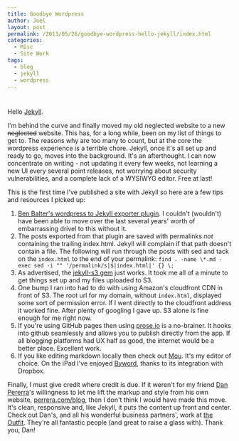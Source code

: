 ```yaml
---
title: Goodbye Wordpress
author: Joel
layout: post
permalink: /2013/05/26/goodbye-wordpress-hello-jekyll/index.html
categories:
  - Misc
  - Site Work
tags:
  - blog
  - jekyll
  - wordpress
---
```

#

Hello [Jekyll](http://jekyllrb.com/).

I'm behind the curve and finally moved my old neglected website to a new <span title="hopefully not?">~~neglected~~</span> website. This has, for a long while, been on my list of things to get to. The reasons why are too many to count, but at the core the wordpress experience is a terrible chore. Jekyll, once it's all set up and ready to go, moves into the background. It's an afterthought. I can now concentrate on writing - not updating it every few weeks, not learning a new UI every several point releases, not worrying about security vulnerabilities, and a complete lack of a WYSIWYG editor. Free at last!

This is the first time I've published a site with Jekyll so here are a few tips and resources I picked up:

1. [Ben Balter's wordpress to Jekyll exporter plugin](https://github.com/benbalter/wordpress-to-jekyll-exporter). I couldn't (wouldn't) have been able to move over the last several years' worth of embarrassing drivel to this without it.
2. The posts exported from that plugin are saved with permalinks *not* containing the trailing index.html. Jekyll will complain if that path doesn't contain a file. The following will run through the posts with sed and tack on the `index.html` to the end of your permalink: `find . -name \*.md -exec sed -i "" '/permalink/s|$|index.html|' {} \;`
3. As advertised, the [jekyll-s3 gem](https://github.com/laurilehmijoki/jekyll-s3) just works. It took me all of a minute to get things set up and my files uploaded to S3.
4. One bump I ran into had to do with using Amazon's cloudfront CDN in front of S3. The root url for my domain, without `index.html`, displayed some sort of permission error. If I went directly to the cloudfront address it worked fine. After plenty of googling I gave up. S3 alone is fine enough for me right now.
5. If you're using GitHub pages then using [prose.io](http://prose.io) is a no-brainer. It hooks into github seamlessly and allows you to publish directly from the app. If all blogging platforms had UX half as good, the internet would be a better place. Excellent work.
6. If you like editing markdown locally then check out [Mou](http://mouapp.com/). It's my editor of choice. On the iPad I've enjoyed [Byword](http://bywordapp.com/), thanks to its integration with Dropbox.

Finally, I must give credit where credit is due. If it weren't for my friend [Dan Pererra](https://twitter.com/dperrera)'s willingness to let me lift the markup and style from his own website, [perrera.com/blog](http://perrera.com/blog), then I don't think I would have made this move. It's clean, responsive and, like Jekyll, it puts the content up front and center. Check out Dan's, and all his wonderful business partners', work at [the Outfit](http://fromtheoutfit.com/). They're all fantastic people (and great to raise a glass with). Thank you, Dan!
